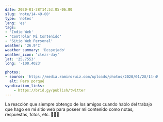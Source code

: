 ```yaml
---
date: 2020-01-28T14:53:05-06:00
slug: 'note/14-49-00'
type: 'notes'
lang: 'es'
tags:
- 'Indie Web'
- 'Controlar Mi Contenido'
- 'Sitio Web Personal'
weather: '26.9°C'
weather_summary: 'Despejado'
weather_icon: 'clear-day'
lat: '25.7553'
long: '-100.4023'

photos:
- source: 'https://media.ramiroruiz.com/uploads/photos/2020/01/28/14-49-00/but-why.gif'
  alt: Pero porqué
syndication_links:
    - https://brid.gy/publish/twitter
---
```

La reacción que siempre obtengo de los amigos cuando hablo del trabajo que hago en mi sitio web para poseer mi contenido como notas, respuestas, fotos, etc. 🤷🏻‍♂️

 
 